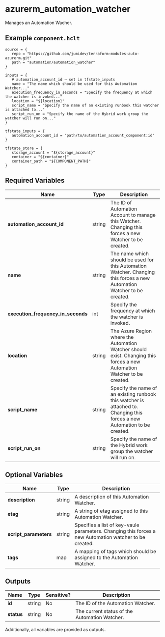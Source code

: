 # azurerm_automation_watcher

Manages an Automation Wacher.

## Example `component.hclt`

```hcl
source = {
   repo = "https://github.com/jumidev/terraform-modules-auto-azurerm.git"   
   path = "automation/automation_watcher"   
}

inputs = {
   # automation_account_id → set in tfstate_inputs
   name = "The name which should be used for this Automation Watcher..."   
   execution_frequency_in_seconds = "Specify the frequency at which the watcher is invoked..."   
   location = "${location}"   
   script_name = "Specify the name of an existing runbook this watcher is attached to..."   
   script_run_on = "Specify the name of the Hybrid work group the watcher will run on..."   
}

tfstate_inputs = {
   automation_account_id = "path/to/automation_account_component:id"   
}

tfstate_store = {
   storage_account = "${storage_account}"   
   container = "${container}"   
   container_path = "${COMPONENT_PATH}"   
}

```

## Required Variables

| Name | Type |  Description |
| ---- | --------- |  ----------- |
| **automation_account_id** | string |  The ID of Automation Account to manage this Watcher. Changing this forces a new Watcher to be created. | 
| **name** | string |  The name which should be used for this Automation Watcher. Changing this forces a new Automation Watcher to be created. | 
| **execution_frequency_in_seconds** | int |  Specify the frequency at which the watcher is invoked. | 
| **location** | string |  The Azure Region where the Automation Watcher should exist. Changing this forces a new Automation Watcher to be created. | 
| **script_name** | string |  Specify the name of an existing runbook this watcher is attached to. Changing this forces a new Automation to be created. | 
| **script_run_on** | string |  Specify the name of the Hybrid work group the watcher will run on. | 

## Optional Variables

| Name | Type |  Description |
| ---- | --------- |  ----------- |
| **description** | string |  A description of this Automation Watcher. | 
| **etag** | string |  A string of etag assigned to this Automation Watcher. | 
| **script_parameters** | string |  Specifies a list of key-vaule parameters. Changing this forces a new Automation watcher to be created. | 
| **tags** | map |  A mapping of tags which should be assigned to the Automation Watcher. | 



## Outputs

| Name | Type | Sensitive? | Description |
| ---- | ---- | --------- | --------- |
| **id** | string | No  | The ID of the Automation Watcher. | 
| **status** | string | No  | The current status of the Automation Watcher. | 

Additionally, all variables are provided as outputs.

